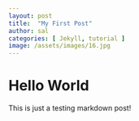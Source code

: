 ```yaml
---
layout: post
title:  "My First Post"
author: sal
categories: [ Jekyll, tutorial ]
image: /assets/images/16.jpg
---
```


# Hello World
This is just a testing markdown post!